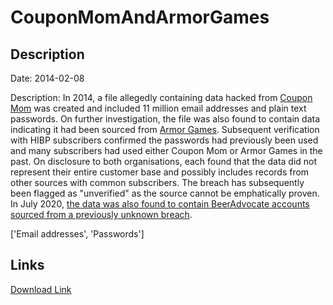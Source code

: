 # CouponMomAndArmorGames

## Description

Date: 2014-02-08

Description:
In 2014, a file allegedly containing data hacked from <a href="https://www.couponmom.com" target="_blank" rel="noopener">Coupon Mom</a> was created and included 11 million email addresses and plain text passwords. On further investigation, the file was also found to contain data indicating it had been sourced from <a href="https://armorgames.com" target="_blank" rel="noopener">Armor Games</a>. Subsequent verification with HIBP subscribers confirmed the passwords had previously been used and many subscribers had used either Coupon Mom or Armor Games in the past. On disclosure to both organisations, each found that the data did not represent their entire customer base and possibly includes records from other sources with common subscribers. The breach has subsequently been flagged as &quot;unverified&quot; as the source cannot be emphatically proven. In July 2020, <a href="https://www.troyhunt.com/how-beeradvocate-learned-theyd-been-pwned/" target="_blank" rel="noopener">the data was also found to contain BeerAdvocate accounts sourced from a previously unknown breach</a>.


['Email addresses', 'Passwords']

## Links

[Download Link](https://link-to.net/1229997/530.0505160955721/dynamic/?r=aHR0cHM6Ly93d3cubWVkaWFmaXJlLmNvbS92aWV3L3hLSTVJZUd4YU5Ed2lOZS8vZmlsZQ==)